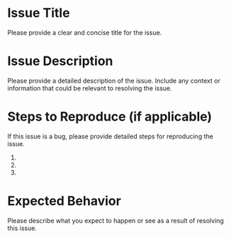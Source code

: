 # Issue Title

Please provide a clear and concise title for the issue.

# Issue Description

Please provide a detailed description of the issue. Include any context or information that could be relevant to resolving the issue.

# Steps to Reproduce (if applicable)

If this issue is a bug, please provide detailed steps for reproducing the issue.

1.
2.
3.

# Expected Behavior

Please describe what you expect to happen or see as a result of resolving this issue.
